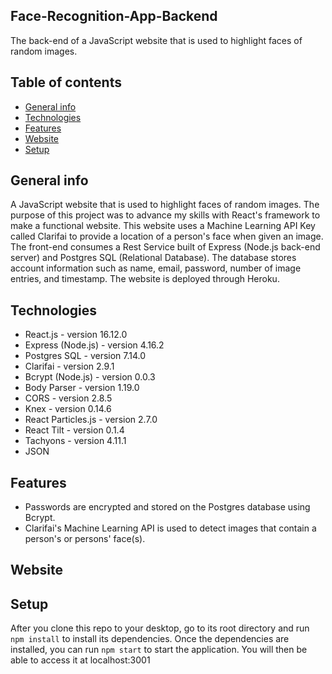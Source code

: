 ## Face-Recognition-App-Backend
The back-end of a JavaScript website that is used to highlight faces of random images.   

## Table of contents
* [General info](#general-info)
* [Technologies](#technologies)
* [Features](#Features)
* [Website](#Website)
* [Setup](#setup)

## General info
A JavaScript website that is used to highlight faces of random images. The purpose of this project was to advance my skills with React's framework to make a functional website. This website uses a Machine Learning API Key called Clarifai to provide a location of a person's face when given an image. The front-end consumes a Rest Service built of Express (Node.js back-end server) and Postgres SQL (Relational Database). The database stores account information such as name, email, password, number of image entries, and timestamp. The website is deployed through Heroku.

## Technologies
* React.js - version 16.12.0
* Express (Node.js) - version 4.16.2
* Postgres SQL - version 7.14.0
* Clarifai - version 2.9.1
* Bcrypt (Node.js) - version 0.0.3
* Body Parser - version 1.19.0
* CORS - version 2.8.5
* Knex - version 0.14.6
* React Particles.js - version 2.7.0
* React Tilt - version 0.1.4
* Tachyons - version 4.11.1
* JSON

## Features
* Passwords are encrypted and stored on the Postgres database using Bcrypt.
* Clarifai's Machine Learning API is used to detect images that contain a person's or persons' face(s).

## Website
[]()

## Setup
After you clone this repo to your desktop, go to its root directory and run `npm install` to install its dependencies.
Once the dependencies are installed, you can run  `npm start` to start the application. You will then be able to access it at localhost:3001

